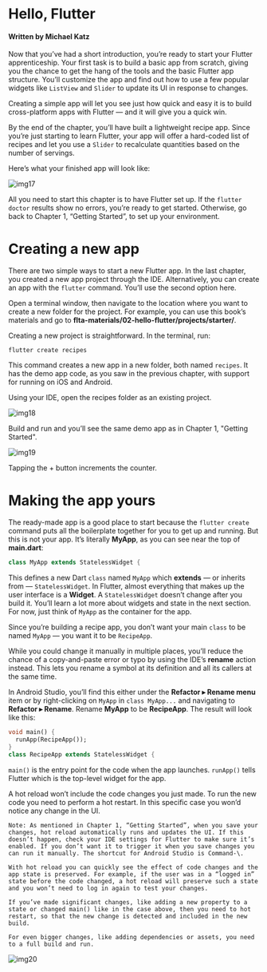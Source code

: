 # Hello, Flutter

#### Written by Michael Katz

Now that you’ve had a short introduction, you’re ready to start your Flutter apprenticeship. Your first task is to build a basic app from scratch, giving you the chance to get the hang of the tools and the basic Flutter app structure. You’ll customize the app and find out how to use a few popular widgets like `ListView` and `Slider` to update its UI in response to changes.

Creating a simple app will let you see just how quick and easy it is to build cross-platform apps with Flutter — and it will give you a quick win.

By the end of the chapter, you’ll have built a lightweight recipe app. Since you’re just starting to learn Flutter, your app will offer a hard-coded list of recipes and let you use a `Slider` to recalculate quantities based on the number of servings.

Here’s what your finished app will look like:

![img17](https://github.com/CarlosViniMSouza/Book_Flutter_Apprentice/blob/master/LessonsBook/Images/img17.png)

All you need to start this chapter is to have Flutter set up. If the `flutter doctor` results show no errors, you’re ready to get started. Otherwise, go back to Chapter 1, “Getting Started”, to set up your environment.

# Creating a new app

There are two simple ways to start a new Flutter app. In the last chapter, you created a new app project through the IDE. Alternatively, you can create an app with the `flutter` command. You’ll use the second option here.

Open a terminal window, then navigate to the location where you want to create a new folder for the project. For example, you can use this book’s materials and go to **flta-materials/02-hello-flutter/projects/starter/**.

Creating a new project is straightforward. In the terminal, run:

```shell
flutter create recipes
```

This command creates a new app in a new folder, both named `recipes`. It has the demo app code, as you saw in the previous chapter, with support for running on iOS and Android.

Using your IDE, open the recipes folder as an existing project.

![img18](https://github.com/CarlosViniMSouza/Book_Flutter_Apprentice/blob/master/LessonsBook/Images/img18.png)

Build and run and you’ll see the same demo app as in Chapter 1, "Getting Started".

![img19](https://github.com/CarlosViniMSouza/Book_Flutter_Apprentice/blob/master/LessonsBook/Images/img19.png)

Tapping the + button increments the counter.

# Making the app yours

The ready-made app is a good place to start because the `flutter create` command puts all the boilerplate together for you to get up and running. But this is not your app. It’s literally **MyApp**, as you can see near the top of **main.dart**:

```dart
class MyApp extends StatelessWidget {
```

This defines a new Dart `class` named `MyApp` which **extends** — or inherits from — `StatelessWidget`. In Flutter, almost everything that makes up the user interface is a **Widget**. A `StatelessWidget` doesn’t change after you build it. You’ll learn a lot more about widgets and state in the next section. For now, just think of `MyApp` as the container for the app.

Since you’re building a recipe app, you don’t want your main `class` to be named `MyApp` — you want it to be `RecipeApp`.

While you could change it manually in multiple places, you’ll reduce the chance of a copy-and-paste error or typo by using the IDE’s **rename** action instead. This lets you rename a symbol at its definition and all its callers at the same time.

In Android Studio, you’ll find this either under the **Refactor ▸ Rename menu** item or by right-clicking on `MyApp` in `class MyApp...` and navigating to **Refactor ▸ Rename**. Rename **MyApp** to be **RecipeApp**. The result will look like this:

```dart
void main() {
  runApp(RecipeApp());
}
class RecipeApp extends StatelessWidget {
```

`main()` is the entry point for the code when the app launches. `runApp()` tells Flutter which is the top-level widget for the app.

A hot reload won’t include the code changes you just made. To run the new code you need to perform a hot restart. In this specific case you won’d notice any change in the UI.

```
Note: As mentioned in Chapter 1, “Getting Started”, when you save your changes, hot reload automatically runs and updates the UI. If this doesn’t happen, check your IDE settings for Flutter to make sure it’s enabled. If you don’t want it to trigger it when you save changes you can run it manually. The shortcut for Android Studio is Command-\.

With hot reload you can quickly see the effect of code changes and the app state is preserved. For example, if the user was in a “logged in” state before the code changed, a hot reload will preserve such a state and you won’t need to log in again to test your changes.

If you’ve made significant changes, like adding a new property to a state or changed main() like in the case above, then you need to hot restart, so that the new change is detected and included in the new build.

For even bigger changes, like adding dependencies or assets, you need to a full build and run.
```

![img20](https://github.com/CarlosViniMSouza/Book_Flutter_Apprentice/blob/master/LessonsBook/Images/img20.png)
